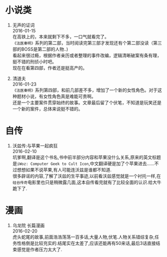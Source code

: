 # 小说类
  
1. 无声的证词  
2016-01-15  
在高铁上的，本来就剩下不多，一口气就看完了。  
`《法医秦明》`系列的第二部，当时阅读完第三部才发现还有个第二部没读（第三部的BOSS是第二部的人物..)  
看起来很过瘾，根据作者亲历或者整理的事件改编，逻辑清晰破案有条有理，挺不错的刑侦小时吧。  
现在在看第四部，作者还是挺高产的。

2. 清道夫  
2016-01-23  
`《法医秦明》`系列第四部，和前几部差不多，增加了一个新的女性角色。对于这种题材小说，有女性角色真是难能可贵啊。  
还是一个主要案件贯穿始终的故事。文章最后留了个伏笔，不知道是玩笑还是一个新的案件，总体来说挺不错的。

# 自传

1. 沃兹传:与苹果一起疯狂  
2016-02-10  
坑爹啊,翻译是这个书名,书中前半部分内容和苹果没什么关系,原来的英文标题是`iWoz: Computer Geek to Cult Icon`,中文翻译硬是加了个苹果进去......不过想想如果不说苹果,有人可能连沃兹是谁都不知道.  
很多辟谣的内容,了解了沃兹的生平事迹,以前看沃兹感觉就是一个衬托一样,在`硅谷传奇`电影里也只是稍微露几面,这本自传看完就有了比较全面的认识.给大牛跪下了.

# 漫画  

1. 乌龙院 长篇漫画  
2016-02-20  
虎头蛇尾的故事,前面浩浩荡荡一百多话,大量人物,伏笔.人物关系错综复杂,任务性格倒是比较充实的.结尾实在太差了,应该还能再有50来话,最后3话直接结束感觉是作者压力太大了.
